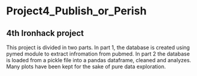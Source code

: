 # Project4_Publish_or_Perish

## 4th Ironhack project 


This project is divided in two parts. In part 1, the database is created using pymed module to extract infromation from pubmed. In part 2 the database is loaded from a pickle file into a pandas dataframe, cleaned and analyzes. Many plots have been kept for the sake of pure data exploration.
